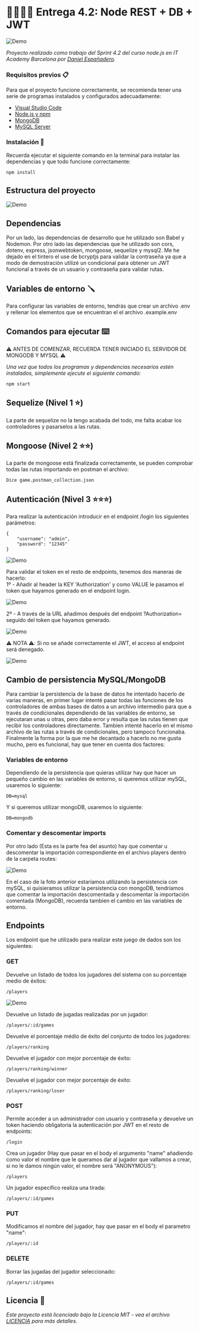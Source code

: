 # 📌🧑🏻‍💻 Entrega 4.2: Node REST + DB + JWT

![Demo](https://github.com/DanielEspanadero/nodeInitialDemo/blob/4.2-Node-REST-DB-JWT/docs/1.png)

_Proyecto realizado como trabajo del Sprint 4.2 del curso node.js en IT Academy Barcelona por [Daniel Españadero](https://github.com/DanielEspanadero)._

### Requisitos previos 📋

Para que el proyecto funcione correctamente, se recomienda tener una serie de programas instalados y configurados adecuadamente:
- [Visual Studio Code](https://code.visualstudio.com/download)
- [Node.js y npm](https://nodejs.org/es/)
- [MongoDB](https://docs.mongodb.com/manual/installation/)
- [MySQL Server](https://dev.mysql.com/downloads/)

### Instalación 🔧

Recuerda ejecutar el siguiente comando en la terminal para instalar las dependencias y que todo funcione correctamente:
```
npm install
```

## Estructura del proyecto

![Demo](https://github.com/DanielEspanadero/nodeInitialDemo/blob/4.2-Node-REST-DB-JWT/docs/5.png)

## Dependencias

Por un lado, las dependencias de desarrollo que he utilizado son Babel y Nodemon.
Por otro lado las dependencias que he utilizado son cors, dotenv, express, jsonwebtoken, mongoose, sequelize y mysql2. Me he dejado en el tintero el use de bcryptjs para validar la contraseña ya que a modo de demostración utilizé un condicional para obtener un JWT funcional a través de un usuario y contraseña para validar rutas.

## Variables de entorno 🪛

Para configurar las variables de entorno, tendrás que crear un archivo .env y rellenar los elementos que se encuentran el el archivo .example.env

## Comandos para ejecutar ⌨️

⚠️ ANTES DE COMENZAR, RECUERDA TENER INICIADO EL SERVIDOR DE MONGODB Y MYSQL ⚠️

_Una vez que todos los programas y dependencias necesarios estén instalados, simplemente ejecute el siguiente comando:_
```
npm start
```

## Sequelize (Nivel 1 ⭐️)

La parte de sequelize no la tengo acabada del todo, me falta acabar los controladores y pasarselos a las rutas.

## Mongoose (Nivel 2 ⭐️⭐️)

La parte de mongoose está finalizada correctamente, se pueden comprobar todas las rutas importando en postman el archivo: 
```
Dice game.postman_collection.json
```

## Autenticación (Nivel 3 ⭐️⭐️⭐️)

Para realizar la autenticación introducir en el endpoint /login los siguientes parámetros:
```
{
    "username": "admin",
    "password": "12345"
}
```

![Demo](https://github.com/DanielEspanadero/nodeInitialDemo/blob/4.2-Node-REST-DB-JWT/docs/2.png)

Para validar el token en el resto de endpoints, tenemos dos maneras de hacerlo:
<br>
1º - Añadir al header la KEY 'Authorization' y como VALUE le pasamos el token que hayamos generado en el endpoint login.

![Demo](https://github.com/DanielEspanadero/nodeInitialDemo/blob/4.2-Node-REST-DB-JWT/docs/3.png)

2º - A través de la URL añadimos después del endpoint ?Authorization= seguido del token que hayamos generado.

![Demo](https://github.com/DanielEspanadero/nodeInitialDemo/blob/4.2-Node-REST-DB-JWT/docs/4.png)

⚠️ NOTA ⚠️: Si no se añade correctamente el JWT, el acceso al endpoint será denegado.

![Demo](https://github.com/DanielEspanadero/nodeInitialDemo/blob/4.2-Node-REST-DB-JWT/docs/6.png)

## Cambio de persistencia MySQL/MongoDB
Para cambiar la persistencia de la base de datos he intentado hacerlo de varias maneras, en primer lugar intenté pasar todas las funciones de los controladores de ambas bases de datos a un archivo intermedio para que a través de condicionales dependiendo de las variables de entorno, se ejecutaran unas u otras, pero daba error y resulta que las rutas tienen que recibir los controladores directamente. Tambien intenté hacerlo en el mismo archivo de las rutas a través de condicionales, pero tampoco funcionaba. Finalmente la forma por la que me he decantado a hacerlo no me gusta mucho, pero es funcional, hay que tener en cuenta dos factores:

### Variables de entorno
Dependiendo de la persistencia que quieras utilizar hay que hacer un pequeño cambio en las variables de entorno, si queremos utilizar mySQL, usaremos lo siguiente:
```
DB=mysql
```
Y si queremos utilizar mongoDB, usaremos lo siguiente:
```
DB=mongodb
```
### Comentar y descomentar imports
Por otro lado (Esta es la parte fea del asunto) hay que comentar u descomentar la importación correspondiente en el archivo players dentro de la carpeta routes:

![Demo](https://github.com/DanielEspanadero/nodeInitialDemo/blob/4.2-Node-REST-DB-JWT/docs/8.png)

En el caso de la foto anterior estaríamos utilizando la persistencia con mySQL, si quisieramos utilizar la persistencia con mongoDB, tendríamos que comentar la importación descomentada y descomentar la importación comentada (MongoDB), recuerda tambien el cambio en las variables de entorno.

## Endpoints
Los endpoint que he utilizado para realizar este juego de dados son los siguientes:

### GET

Devuelve un listado de todos los jugadores del sistema con su porcentaje medio de éxitos:
```
/players
```

![Demo](https://github.com/DanielEspanadero/nodeInitialDemo/blob/4.2-Node-REST-DB-JWT/docs/7.png)

Devuelve un listado de jugadas realizadas por un jugador:
```
/players/:id/games
```

Devuelve el porcentaje médio de éxito del conjunto de todos los jugadores:
```
/players/ranking
```

Devuelve el jugador con mejor porcentaje de éxito:
```
/players/ranking/winner
```

Devuelve el jugador con mejor porcentaje de éxito:
```
/players/ranking/loser
```

### POST

Permite acceder a un administrador con usuario y contraseña y devuelve un token haciendo obligatoria la autenticación por JWT en el resto de endpoints:
```
/login
```

Crea un jugador (Hay que pasar en el body el argumento "name" añadiendo como valor el nombre que le queramos dar al jugador que vallamos a crear, si no le damos ningún valor, el nombre será "ANONYMOUS"):
```
/players
```

Un jugador específico realiza una tirada:
```
/players/:id/games
```

### PUT

Modificamos el nombre del jugador, hay que pasar en el body el parametro "name":
```
/players/:id
```

### DELETE

Borrar las jugadas del jugador seleccionado:
```
/players/:id/games
```

## Licencia 📄
_Este proyecto está licenciado bajo la Licencia MIT - vea el archivo [LICENCIA](https://github.com/DanielEspanadero/nodeInitialDemo/blob/4.2-Node-REST-DB-JWT/LICENSE) para más detalles._